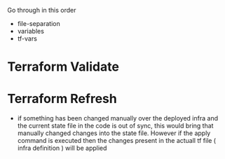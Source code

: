 Go through in this order
- file-separation
- variables
- tf-vars

# Terraform Validate
# Terraform Refresh
 - if something has been changed manually over the deployed infra and the current state file in the code is out of sync, this would bring that manually changed changes into the state file. However if the apply command is executed then the changes present in the actuall tf file ( infra definition ) will be applied